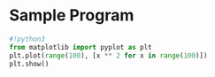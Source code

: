# Sample Program
```Python
#!python3
from matplotlib import pyplot as plt
plt.plot(range(100), [x ** 2 for x in range(100)])
plt.show()
```
